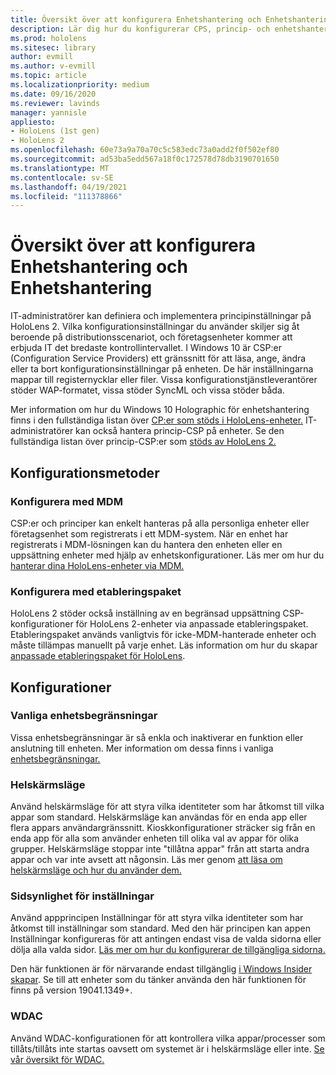 ```yaml
---
title: Översikt över att konfigurera Enhetshantering och Enhetshantering
description: Lär dig hur du konfigurerar CPS, princip- och enhetshantering med mobiler Enhetshantering och etableringspaket.
ms.prod: hololens
ms.sitesec: library
author: evmill
ms.author: v-evmill
ms.topic: article
ms.localizationpriority: medium
ms.date: 09/16/2020
ms.reviewer: lavinds
manager: yannisle
appliesto:
- HoloLens (1st gen)
- HoloLens 2
ms.openlocfilehash: 60e73a9a70a70c5c583edc73a0add2f0f502ef80
ms.sourcegitcommit: ad53ba5edd567a18f0c172578d78db3190701650
ms.translationtype: MT
ms.contentlocale: sv-SE
ms.lasthandoff: 04/19/2021
ms.locfileid: "111378866"
---
```

# <a name="configure-csps-and-device-management-overview"></a>Översikt över att konfigurera Enhetshantering och Enhetshantering

IT-administratörer kan definiera och implementera principinställningar på HoloLens 2. Vilka konfigurationsinställningar du använder skiljer sig åt beroende på distributionsscenariot, och företagsenheter kommer att erbjuda IT det bredaste kontrollintervallet. I Windows 10 är CSP:er (Configuration Service Providers) ett gränssnitt för att läsa, ange, ändra eller ta bort konfigurationsinställningar på enheten. De här inställningarna mappar till registernycklar eller filer. Vissa konfigurationstjänstleverantörer stöder WAP-formatet, vissa stöder SyncML och vissa stöder båda.

Mer information om hur du Windows 10 Holographic för enhetshantering finns i den fullständiga listan över [CP:er som stöds i HoloLens-enheter.](https://docs.microsoft.com/windows/client-management/mdm/configuration-service-provider-reference#hololens)
IT-administratörer kan också hantera princip-CSP på enheter. Se den fullständiga listan över princip-CSP:er som [stöds av HoloLens 2.](https://docs.microsoft.com/windows/client-management/mdm/policy-csps-supported-by-hololens2)

## <a name="configuration-methods"></a>Konfigurationsmetoder

### <a name="configure-with-mdm"></a>Konfigurera med MDM

CSP:er och principer kan enkelt hanteras på alla personliga enheter eller företagsenhet som registrerats i ett MDM-system. När en enhet har registrerats i MDM-lösningen kan du hantera den enheten eller en uppsättning enheter med hjälp av enhetskonfigurationer. Läs mer om hur du [hanterar dina HoloLens-enheter via MDM.](hololens-mdm-configure.md)

### <a name="configure-with-provisioning-packages"></a>Konfigurera med etableringspaket

HoloLens 2 stöder också inställning av en begränsad uppsättning CSP-konfigurationer för HoloLens 2-enheter via anpassade etableringspaket. Etableringspaket används vanligtvis för icke-MDM-hanterade enheter och måste tillämpas manuellt på varje enhet. Läs information om hur du skapar [anpassade etableringspaket för HoloLens](https://docs.microsoft.com/hololens/hololens-provisioning).

## <a name="configurations"></a>Konfigurationer

### <a name="common-device-restrictions"></a>Vanliga enhetsbegränsningar

Vissa enhetsbegränsningar är så enkla och inaktiverar en funktion eller anslutning till enheten. Mer information om dessa finns i vanliga [enhetsbegränsningar.](hololens-common-device-restrictions.md)

### <a name="kiosk-modes"></a>Helskärmsläge

Använd helskärmsläge för att styra vilka identiteter som har åtkomst till vilka appar som standard. Helskärmsläge kan användas för en enda app eller flera appars användargränssnitt. Kioskkonfigurationer sträcker sig från en enda app för alla som använder enheten till olika val av appar för olika grupper. Helskärmsläge stoppar inte "tillåtna appar" från att starta andra appar och var inte avsett att någonsin. Läs mer genom [att läsa om helskärmsläge och hur du använder dem.](hololens-kiosk.md)

### <a name="settings-page-visibility"></a>Sidsynlighet för inställningar

Använd appprincipen Inställningar för att styra vilka identiteter som har åtkomst till inställningar som standard. Med den här principen kan appen Inställningar konfigureras för att antingen endast visa de valda sidorna eller dölja alla valda sidor. [Läs mer om hur du konfigurerar de tillgängliga sidorna.](settings-uri-list.md)

Den här funktionen är för närvarande endast tillgänglig [i Windows Insider skapar](hololens-insider.md). Se till att enheter som du tänker använda den här funktionen för finns på version 19041.1349+.

### <a name="wdac"></a>WDAC

Använd WDAC-konfigurationen för att kontrollera vilka appar/processer som tillåts/tillåts inte startas oavsett om systemet är i helskärmsläge eller inte.
[Se vår översikt för WDAC.](windows-defender-application-control-wdac.md)
